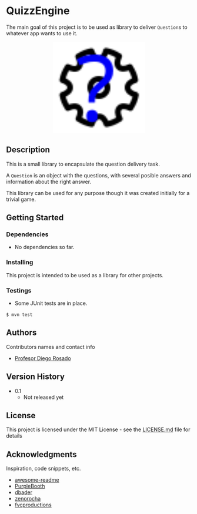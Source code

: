 # QuizzEngine

The main goal of this project is to be used as library to deliver `Question`s to whatever app wants to use it.

<div align='center'>
  <img alt="QuizzEngine logo" src="readme/QuizzEngine_logo.svg" width="250">
</div>

## Description

This is a small library to encapsulate the question delivery task.

A `Question` is an object with the questions, with several posible answers and information about the right answer.

This library can be used for any purpose though it was created initially for a trivial game.

## Getting Started


### Dependencies

* No dependencies so far.

### Installing

This project is intended to be used as a library for other projects.

### Testings

* Some JUnit tests are in place.
```
$ mvn test
```

## Authors

Contributors names and contact info

* [Profesor Diego Rosado](https://github.com/ProfesorDiegoRosado)  


## Version History

* 0.1
    * Not released yet

## License

This project is licensed under the MIT License - see the [LICENSE.md](../LICENSE.md) file for details

## Acknowledgments

Inspiration, code snippets, etc.
* [awesome-readme](https://github.com/matiassingers/awesome-readme)
* [PurpleBooth](https://gist.github.com/PurpleBooth/109311bb0361f32d87a2)
* [dbader](https://github.com/dbader/readme-template)
* [zenorocha](https://gist.github.com/zenorocha/4526327)
* [fvcproductions](https://gist.github.com/fvcproductions/1bfc2d4aecb01a834b46)